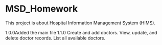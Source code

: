 # MSD_Homework
This project is about Hospital Information Management System (HIMS).

1.0.0Added the main file
1.1.0
Create and add doctors.
View, update, and delete doctor records.
List all available doctors.
